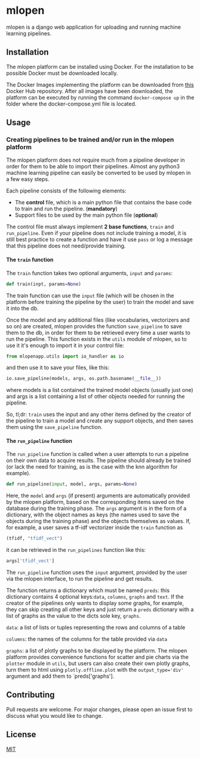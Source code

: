 # mlopen

mlopen is a django web application for uploading and running machine learning pipelines.

## Installation

The mlopen platform can be installed using Docker. For the installation to be possible Docker must be downloaded locally.

The Docker Images implementing the platform can be downloaded from [this](https://hub.docker.com/r/sarrez99/mlopen/tags) Docker Hub repository.
After all images have been downloaded, the platform can be executed by running the command `docker-compose up` in the folder 
where the docker-compose.yml file is located.

## Usage
### Creating pipelines to be trained and/or run in the mlopen platform

The mlopen platform does not require much from a pipeline developer in order for them to be able to import their pipelines. Almost any python3 machine learning pipeline can easily be converted to be used by mlopen in a few easy steps.

Each pipeline consists of the following elements:
- The **control** file, which is a main python file that contains the base code to train and run the pipeline. (**mandatory**)
- Support files to be used by the main python file (**optional**)

The control file must always implement **2 base functions**, `train` and `run_pipeline`. Even if your pipeline does not include training a model, it is still best practice to create a function and have it use `pass` or log a message that this pipeline does not need/provide training.

#### The `train` function

The `train` function takes two optional arguments, `input` and `params`:

```python
def train(inpt, params=None)
```

The train function can use the `input` file (which will be chosen in the platform before training the pipeline by the user) to train the model and save it into the db.

Once the model and any additional files (like vocabularies, vectorizers and so on) are created, mlopen provides the function `save_pipeline` to save them to the db, in order for them to be retrieved every time a user wants to run the pipeline. This function exists in the `utils` module of mlopen, so to use it it's enough to import it in your control file:

```python
from mlopenapp.utils import io_handler as io
```

and then use it to save your files, like this:
```python
io.save_pipeline(models, args, os.path.basename(__file__))
```
where models is a list contained the trained model objects (usually just one) and args is a list containing a list of other objects needed for running the pipeline.

So, tl;dr: `train` uses the input and any other items defined by the creator of the pipeline to train a model and create any support objects, and then saves them using the `save_pipeline` function.

#### The `run_pipeline` function

The `run_pipeline` function is called when a user attempts to run a pipeline on their own data to acquire results. The pipeline should already be trained (or lack the need for training, as is the case with the knn algorithm for example). 

```python
def run_pipeline(input, model, args, params=None)
```
Here, the `model` and `args` (if present) arguments are automatically provided by the mlopen platform, based on the corresponding items saved on the database during the training phase. The `args` argument is in the form of a dictionary, with the object names as keys (the names used to save the objects during the training phase) and the objects themselves as values. If, for example, a user saves a tf-idf vectorizer inside the `train` function as
```python
(tfidf, "tfidf_vect")
```
it can be retrieved in the `run_pipelines` function like this:
```python
args['tfidf_vect']
``` 
The `run_pipeline` function uses the `input` argument, provided by the user via the mlopen interface, to run the pipeline and get results.

The function returns a dictionary which must be named `preds`: this dictionary contains 4 optional keys:`data`, `columns`, `graphs` and `text`. If the creator of the pipelines only wants to display some graphs, for example, they can skip creating all other keys and just return a `preds` dictionary with a list of graphs as the value to the dicts sole key, `graphs`.

`data`: a list of lists or tuples representing the rows and columns of a table

`columns`: the names of the columns for the table provided via `data`

`graphs`: a list of plotly graphs to be displayed by the platform. The mlopen platform provides convenience functions for scatter and pie charts via the `plotter` module in `utils`, but users can also create their own plotly graphs, turn them to html using `plotly.offline.plot` with the `output_type='div'` argument and add them to `preds['graphs'].

## Contributing
Pull requests are welcome. For major changes, please open an issue first to discuss what you would like to change.

## License
[MIT](https://choosealicense.com/licenses/mit/)
